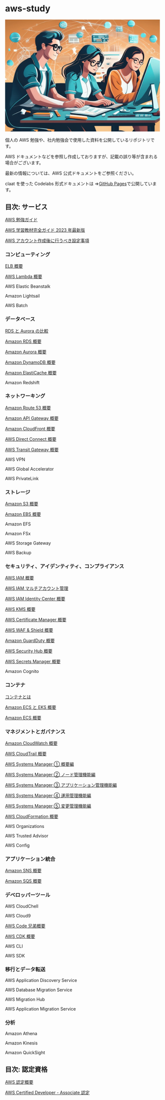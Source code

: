 # aws-study

![banner](./docs/banner2.png)

個人の AWS 勉強や、社内勉強会で使用した資料を公開しているリポジトリです。

AWS ドキュメントなどを参照し作成しておりますが、記載の誤り等が含まれる場合がございます。

最新の情報については、AWS 公式ドキュメントをご参照ください。

claat を使った Codelabs 形式ドキュメントは ⇒[GitHub Pages](https://ishiharatma.github.io/aws-study/)で公開しています。

## 目次: サービス

[AWS 勉強ガイド](/articles_base/aws-study-guide.md)

[AWS 学習教材完全ガイド 2023 年最新版](/articles_base/aws-study-guide-2023.md)

[AWS アカウント作成後に行うべき設定事項](/articles_base/aws-account-Initial-setting.md)

### コンピューティング

[ELB 概要](/articles_base/elb-overview.md)

[AWS Lambda 概要](/articles_base/lambda-overview.md)

AWS Elastic Beanstalk

Amazon Lightsail

AWS Batch

### データベース

[RDS と Aurora の比較](/articles_base/rds-aurora-overview.md)

[Amazon RDS 概要](/articles_base/rds-overview.md)

[Amazon Aurora 概要](/articles_base/aurora-overview.md)

[Amazon DynamoDB 概要](/articles_base/dynamodb-overview.md)

[Amazon ElastiCache 概要](/articles_base/elasticache-overview.md)

Amazon Redshift

### ネットワーキング

[Amazon Route 53 概要](/articles_base/route53-overview.md)

[Amazon API Gateway 概要](/articles_base/apigw-overview.md)

[Amazon CloudFront 概要](/articles_base/cloudfront-overview.md)

[AWS Direct Connect 概要](/articles_base/directconnect-overview.md)

[AWS Transit Gateway 概要](/articles_base/transitgw-overview.md)

AWS VPN

AWS Global Accelerator

AWS PrivateLink

### ストレージ

[Amazon S3 概要](/articles_base/s3-overview.md)

[Amazon EBS 概要](/articles_base/ebs-overview.md)

Amazon EFS

Amazon FSx

AWS Storage Gateway

AWS Backup

### セキュリティ、アイデンティティ、コンプライアンス

[AWS IAM 概要](/articles_base/iam-overview.md)

[AWS IAM マルチアカウント管理](/articles_base/iam-multi-account.md)

[AWS IAM Identity Center 概要](/articles_base/iam-identity-center-overview.md)


[AWS KMS 概要](/articles_base/kms-overview.md)

[AWS Certificate Manager 概要](/articles_base/acm-overview.md)

[AWS WAF & Shield 概要](/articles_base/waf-and-shield-overview.md)

[Amazon GuardDuty 概要](/articles_base/guardduty-overview.md)

[AWS Security Hub 概要](/articles_base/securityhub-overview.md)

[AWS Secrets Manager 概要](/articles_base/secretsmanager-overview.md)

Amazon Cognito

### コンテナ

[コンテナとは](/articles_base/container-overview.md)

[Amazon ECS と EKS 概要](/articles_base/ecs-vs-eks.md)

[Amazon ECS 概要](/articles_base/ecs-overview.md)

### マネジメントとガバナンス

[Amazon CloudWatch 概要](/articles_base/cloudwatch-overview.md)

[AWS CloudTrail 概要](/articles_base/cloudtrail-overview.md)

[AWS Systems Manager ① 概要編](/articles_base/ssm-overview.md)

[AWS Systems Manager ② ノード管理機能編](/articles_base/ssm-nodes-overview.md)

[AWS Systems Manager ③ アプリケーション管理機能編](/articles_base/ssm-apps-overview.md)

[AWS Systems Manager ④ 運用管理機能編](/articles_base/ssm-ops-overview.md)

[AWS Systems Manager ⑤ 変更管理機能編](/articles_base/ssm-changes-overview.md)

[AWS CloudFormation 概要](/articles_base/cfn-overview.md)

AWS Organizations

AWS Trusted Advisor

AWS Config

### アプリケーション統合

[Amazon SNS 概要](/articles_base/sns-overview.md)

[Amazon SQS 概要](/articles_base/sqs-overview.md)

### デベロッパーツール

AWS CloudChell

AWS Cloud9

[AWS Code 兄弟概要](/articles_base/codexx-overview.md)

[AWS CDK 概要](/articles_base/cdk-overview.md)

AWS CLI

AWS SDK

### 移行とデータ転送
AWS Application Discovery Service

AWS Database Migration Service

AWS Migration Hub

AWS Application Migration Service

### 分析

Amazon Athena

Amazon Kinesis

Amazon QuickSight

## 目次: 認定資格

[AWS 認定概要](/articles_base/aws-certification.md)

[AWS Certified Developer - Associate 認定](/articles_base/aws-certified-dva-keyword.md)
